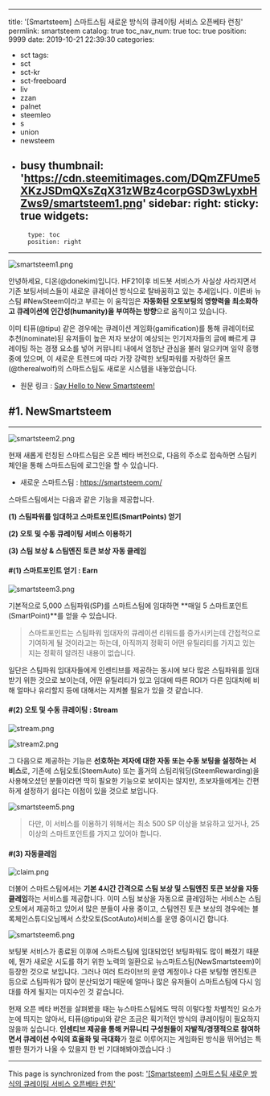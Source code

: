 
---
title: '[Smartsteem] 스마트스팀 새로운 방식의 큐레이팅 서비스 오픈베타 런칭'
permlink: smartsteem
catalog: true
toc_nav_num: true
toc: true
position: 9999
date: 2019-10-21 22:39:30
categories:
- sct
tags:
- sct
- sct-kr
- sct-freeboard
- liv
- zzan
- palnet
- steemleo
- s
- union
- newsteem
- busy
thumbnail: 'https://cdn.steemitimages.com/DQmZFUme5XKzJSDmQXsZqX31zWBz4corpGSD3wLyxbHZws9/smartsteem1.png'
sidebar:
    right:
        sticky: true
widgets:
    -
        type: toc
        position: right
---


![smartsteem1.png](https://cdn.steemitimages.com/DQmZFUme5XKzJSDmQXsZqX31zWBz4corpGSD3wLyxbHZws9/smartsteem1.png)

안녕하세요, 디온(@donekim)입니다. HF21이후 비드봇 서비스가 사실상 사라지면서 기존 보팅서비스들이 새로운 큐레이션 방식으로 탈바꿈하고 있는 추세입니다. 이른바 뉴스팀 #NewSteem이라고 부르는 이 움직임은 **자동화된 오토보팅의 영향력을 최소화하고 큐레이션에 인간성(humanity)을 부여하는 방향**으로 움직이고 있습니다.

이미 티퓨(@tipu) 같은 경우에는 큐레이션 게임화(gamification)를 통해 큐레이터로 추천(nominate)된 유저들이 높은 저자 보상이 예상되는 인기저자들의 글에 빠르게 큐레이팅 하는 경쟁 요소를 넣어 커뮤니티 내에서 엄청난 관심을 불러 일으키며 일약 흥행 중에 있으며, 이 새로운 트렌드에 따라 가장 강력한 보팅파워를 자랑하던 울프(@therealwolf)의 스마트스팀도 새로운 시스템을 내놓았습니다. 

- 원문 링크 : [Say Hello to New Smartsteem!](https://steemit.com/smartsteem/@smartsteem/say-hello-to-new-smartsteem)

## #1. NewSmartsteem
---
![smartsteem2.png](https://cdn.steemitimages.com/DQma3WVxFkfidAHvRDNd1BFfJLM4E6bPSHgDihWFkj4nSzR/smartsteem2.png)

현재 새롭게 런칭된 스마트스팀은 오픈 베타 버전으로, 다음의 주소로 접속하면 스팀키체인을 통해 스마트스팀에 로그인을 할 수 있습니다. 

- 새로운 스마트스팀 : https://smartsteem.com/

스마트스팀에서는 다음과 같은 기능을 제공합니다.

**(1) 스팀파워를 임대하고 스마트포인트(SmartPoints) 얻기**

**(2) 오토 및 수동 큐레이팅 서비스 이용하기**

**(3) 스팀 보상 & 스팀엔진 토큰 보상 자동 클레임**

#### #(1) 스마트포인트 얻기 : Earn

![smartsteem3.png](https://cdn.steemitimages.com/DQmaHwoNAAQcFR6y6XnQgQVv5ToLv3r1wvfVdGJNRN3q4kL/smartsteem3.png)

기본적으로 5,000 스팀파워(SP)를 스마트스팀에 임대하면 **매일 5 스마트포인트(SmartPoint)**를 얻을 수 있습니다.

> 스마트포인트는 스팀파워 임대자의 큐레이션 리워드를 증가시키는데 간접적으로 기여하게 될 것이라고는 하는데, 아직까지 정확히 어떤 유틸리티를 가지고 있는지는 정확히 알려진 내용이 없습니다. 

일단은 스팀파워 임대자들에게 인센티브를 제공하는 동시에 보다 많은 스팀파워를 임대받기 위한 것으로 보이는데, 어떤 유틸리티가 있고 임대에 따른 ROI가 다른 임대처에 비해 얼마나 유리할지 등에 대해서는 지켜볼 필요가 있을 것 같습니다.

#### #(2) 오토 및 수동 큐레이팅 : Stream

![stream.png](https://files.steempeak.com/file/steempeak/donekim/ml7SpGgM-stream.png)

![stream2.png](https://files.steempeak.com/file/steempeak/donekim/MzriYkxK-stream2.png)

그 다음으로 제공하는 기능은 **선호하는 저자에 대한 자동 또는 수동 보팅을 설정하는 서비스**로, 기존에 스팀오토(SteemAuto) 또는 홀거의 스팀리워딩(SteemRewarding)을 사용해오셨던 분들이라면 딱히 필요한 기능으로 보이지는 않지만, 초보자들에게는 간편하게 설정하기 쉽다는 이점이 있을 것으로 보입니다.

![smartsteem5.png](https://files.steempeak.com/file/steempeak/donekim/6gJJ8JFT-smartsteem5.png)

> 다만, 이 서비스를 이용하기 위해서는 최소 500 SP 이상을 보유하고 있거나, 25 이상의 스마트포인트를 가지고 있어야 합니다. 

#### #(3) 자동클레임

![claim.png](https://files.steempeak.com/file/steempeak/donekim/9c4LEkTN-claim.png)

더불어 스마트스팀에서는 **기본 4시간 간격으로 스팀 보상 및 스팀엔진 토큰 보상을 자동 클레임**하는 서비스를 제공합니다. 이미 스팀 보상을 자동으로 클레임하는 서비스는 스팀오토에서 제공하고 있어서 많은 분들이 사용 중이고, 스팀엔진 토큰 보상의 경우에는 블록체인스튜디오님께서 스캇오토(ScotAuto)서비스를 운영 중이시긴 합니다. 

![smartsteem6.png](https://files.steempeak.com/file/steempeak/donekim/jnMGLLPK-smartsteem6.png)

보팅봇 서비스가 종료된 이후에 스마트스팀에 임대되었던 보팅파워도 많이 빠졌기 때문에, 뭔가 새로운 시도를 하기 위한 노력의 일환으로 뉴스마트스팀(NewSmartsteem)이 등장한 것으로 보입니다. 그러나 여러 트라이브의 운영 계정이나 다른 보팅형 엔진토큰 등으로 스팀파워가 많이 분산되었기 때문에 얼마나 많은 유저들이 스마트스팀에 다시 임대를 하게 될지는 미지수인 것 같습니다. 

현재 오픈 베타 버전을 살펴봤을 때는 뉴스마트스팀에도 딱히 이렇다할 차별적인 요소가 눈에 띄지는 않아서, 티퓨(@tipu)와 같은 조금은 획기적인 방식의 큐레이팅이 필요하지 않을까 싶습니다. **인센티브 제공을 통해 커뮤니티 구성원들이 자발적/경쟁적으로 참여하면서 큐레이션 수익의 효율화 및 극대화**가 절로 이루어지는 게임화된 방식을 뛰어넘는 특별한 뭔가가 나올 수 있을지 한 번 기대해봐야겠습니다 :)

- - -

This page is synchronized from the post: ['[Smartsteem] 스마트스팀 새로운 방식의 큐레이팅 서비스 오픈베타 런칭'](https://steemit.com/@donekim/smartsteem)
